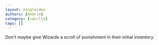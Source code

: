 ```yaml
---
layout: singleidea
authors: [Andrio]
category: [vanilla]
tags: []
---
```

Don't maybe give Wizards a scroll of punishment in their initial inventory.
